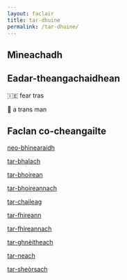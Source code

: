 ```yaml
---
layout: faclair
title: tar-dhuine
permalink: /tar-dhuine/
---
```


## Mìneachadh

## Eadar-theangachaidhean

&#x1f1ee;&#x1f1ea; fear tras

&#x1f3f4;&#xe0067;&#xe0062;&#xe0065;&#xe006e;&#xe0067;&#xe007f; a trans man

## Faclan co-cheangailte

[neo-bhìnearaidh](https://faclair.lgbt/neo-bhinearaidh)

[tar-bhalach](https://faclair.lgbt/tar-bhalach)

[tar-bhoirean](https://faclair.lgbt/tar-bhoireann)

[tar-bhoireannach](https://faclair.lgbt/tar-bhoireannach)

[tar-chaileag](https://faclair.lgbt/tar-chaileag)

[tar-fhireann](https://faclair.lgbt/tar-fhireann)

[tar-fhireannach](https://faclair.lgbt/tar-fhireannach)

[tar-ghnèitheach](https://faclair.lgbt/tar-ghneitheach)

[tar-neach](https://faclair.lgbt/tar-neach)

[tar-sheòrsach](https://faclair.lgbt/tar-sheorsach)